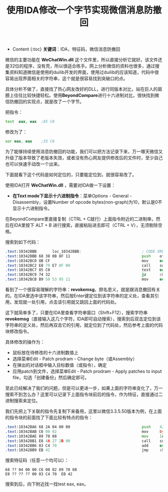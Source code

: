 ﻿---
layout:		post
category:	"soft"
title:		"使用IDA修改一个字节实现微信消息防撤回"

tags:		[微信,IDA]
---
- Content
{:toc}
**关键词**：IDA，特征码，微信消息防撤回



微信的主要功能在 **WeChatWin.dll** 这个文件里，所以直接分析它就好。该文件还是32位的程序，没有壳，所以很适合练手。网上分析微信的资料也很多，通过搜集资料知道微信是使用的duilib开发的界面，使用过duilib的应该知道，代码中很容易出现界面相关的字符串，这个就是很容易找到突破口的点。

具体分析不做了，直接找了热心网友改好的DLL，进行同版本对比，站在巨人的肩膀上往往比较快捷轻松。使用**BeyondCompare**进行十六进制对比，很快找到微信防撤回的实现点，就是改了一个字节。

把指令：

```asm
test  eax, eax	;85 C0
```

修改为了：

```asm
xor eax, eax	;33 C0
```



为了能够持续使用消息防撤回的功能，我们可以把方法记录下来，万一哪天微信又升级了版本导致了老版本失效，或者没有热心网友提供修改后的文件时，至少自己也可以快速手动改一个出来。

下面就看下这个代码是如何定位的，只要能定位到，就很容易改了。



使用IDA打开 **WeChatWin.dll** ，需要对IDA做一下设置：

- **在Text mode下显示十六进制指令**：菜单Options - General - Disassembly，设置Number of opcode bytes(non-graph)为10，默认是0不显示十六进制指令。

  

在BeyondCompare里直接复制（CTRL + C就行）上面指令附近的二进制串，然后在IDA里按下 ALT + B 进行搜索，直接粘贴进去即可（CTRL + V），无须剔除空格。

搜索到如下代码：

```asm
.text:10342BBB       loc_10342BBB:                           ; CODE XREF: sub_103429B0+1A7↑j
.text:10342BBB 68 38 0B 8F 11                                push    offset aType    ; "type"
.text:10342BC0 8B CF                                         mov     ecx, edi
.text:10342BC2 E8 79 E7 8F 00                                call    sub_10C41340
.text:10342BC7 85 C0                                         test    eax, eax
.text:10342BC9 74 32                                         jz      short loc_10342BFD
.text:10342BCB B9 50 53 95 11                                mov     ecx, offset aRevokemsg_2 ; "revokemsg"
```

看到了一个很容易理解的字符串：**revokemsg**，顾名思义，就是跟消息撤回有关的。在IDA里选中该字符串，然后按Enter键定位到该字符串的定义处，查看其引用，发现就一处引用，点击该引用就又跳回上面的代码处。

这下就简单多了，只要在IDA里查看字符串窗口（Shift+F12），搜索字符串**revokemsg**（直接输入这几个字符，IDA即可自动搜索），搜索到后双击定位到该字符串的定义处，然后再双击它的引用，就定位到了代码处，然后参考上面的代码块修改指令。



具体修改的操作为：

- 鼠标放在待修改的十六进制数值上
- 选择菜单Edit - Patch prodram - Change byte（或Assembly）
- 在弹出的对话框中输入目标数值（或指令），确定
- 应用patch到文件，选择菜单Edit - Patch prodram - Apply patches to input file，勾选「创建备份」然后确定即可。



至此已经解决了我们的问题，但是可以更进一步，如果上面的字符串变化了，万一搜索不到怎么办？这里可以记录下上面指令块前后的指令，作为特征，直接通过二进制搜索来定位。

我们先把上下关联的指令先复制下来备用，这里以微信3.3.5.50版本为例，在上面的指令块的前面找了下面比较有特点的指令：

```asm
.text:10342BA6 68 2A 04 00 00                                push    42Ah
.text:10342BAB C6 00 02                                      mov     byte ptr [eax], 2
.text:10342BAE 89 70 08                                      mov     [eax+8], esi
.text:10342BB1 E8 4A 27 2B 00                                call    sub_105F5300
.text:10342BB6 83 C4 70                                      add     esp, 70h
.text:10342BB9 EB 42                                         jmp     short loc_10342BFD
```

搜索特征码（任意一个均可以）：

```
68 ?? 04 00 00 C6 00 02 89 70 08 
E8 ?? ?? ?? 00 83 C4 70  EB 42
```

搜索到后，向下附近找一找test eax, eax。
